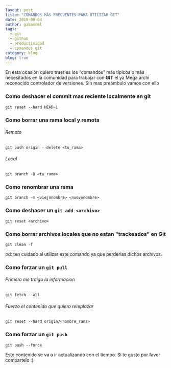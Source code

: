 ```yaml
---
layout: post
title: "COMANDOS MÁS FRECUENTES PARA UTILIZAR GIT"
date: 2019-09-04
author: gabamnml
tags:
  - git
  - github
  - productividad
  - comandos git
category: blog
blog: true
---
```


En esta ocasión quiero traerles los “comandos” más típicos o más necesitados en la comunidad para trabajar con **GIT** el ya Mega archi reconocido controlador de versiones. Sin mas preámbulo vamos con ello

### Como deshacer el commit mas reciente localmente en git
```
git reset --hard HEAD~1
```

### Como borrar una rama local y remota
###### Remoto
```
git push origin --delete <tu_rama> 
```
###### Local
```
git branch -D <tu_rama>
```

### Como renombrar una rama
```
git branch -m <viejonombre> <nuevonombre>
```

### Como deshacer un `git add <archivo>`
```
git reset <archivo>
```

### Como borrar archivos locales que no estan "trackeados" en Git
```
git clean -f
```
pd: ten cuidado al utilizar este comando ya que perderias dichos archivos.

### Como forzar un `git pull`
###### Primero me traigo la informacion
```
git fetch --all
```
###### Fuerzo el contenido que quiero remplazar
```
git reset --hard origin/<nombre_rama>
```

### Como forzar un `git push`
```
git push --force
```


Este contenido se va a ir actualizando con el tiempo.
Si te gusto por favor compartelo :)
